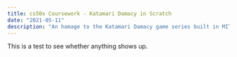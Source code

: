 ```yaml
---
title: cs50x Coursework - Katamari Damacy in Scratch
date: "2021-05-11"
description: "An homage to the Katamari Damacy game series built in MIT's visual programming language Scratch."
---
```


This is a test to see whether anything shows up.
